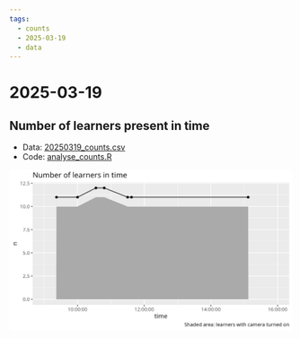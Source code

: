 ```yaml
---
tags:
  - counts
  - 2025-03-19
  - data
---
```


# 2025-03-19

## Number of learners present in time

- Data: [20250319_counts.csv](20250319_counts.csv)
- Code: [analyse_counts.R](analyse_counts.R)

![Number of learners in time](n_learners_in_time.png)
